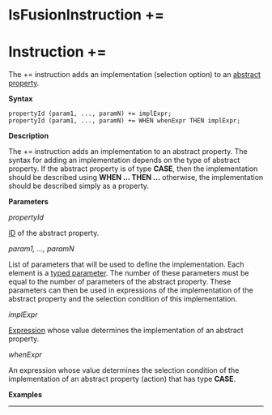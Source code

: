 # lsFusionInstruction +=

# Instruction +=

The += instruction adds an implementation (selection option) to an [abstract property](Property_extension.md).

**Syntax**

    propertyId (param1, ..., paramN) += implExpr;
    propertyId (param1, ..., paramN) += WHEN whenExpr THEN implExpr;

**Description**

The += instruction adds an implementation to an abstract property. The syntax for adding an implementation depends on the type of abstract property. If the abstract property is of type **CASE**, then the implementation should be described using **WHEN ... THEN ...** otherwise, the implementation should be described simply as a property. 

**Parameters**

*propertyId*

[ID](IDs_1573053.html#IDs-propertyid) of the abstract property. 

*param1, ..., paramN*

List of parameters that will be used to define the implementation. Each element is a [typed parameter](IDs_1573053.html#IDs-paramid). The number of these parameters must be equal to the number of parameters of the abstract property. These parameters can then be used in expressions of the implementation of the abstract property and the selection condition of this implementation.

*implExpr*

[Expression](Expression.md) whose value determines the implementation of an abstract property.

*whenExpr*

An expression whose value determines the selection condition of the implementation of an abstract property (action) that has type **CASE**. 

**Examples**

****************



  
